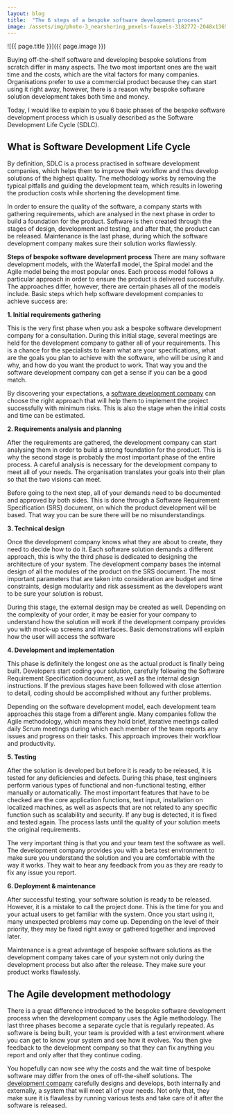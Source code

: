```yaml
---
layout: blog
title:  "The 6 steps of a bespoke software development process"
image: /assets/img/photo-3_nearshoring_pexels-fauxels-3182772-2048x1365.jpg
---
```


![{{ page.title }}]({{ page.image }})
 
Buying off-the-shelf software and developing bespoke solutions from scratch differ in many aspects. The two most important ones are the wait time and the costs, which are the vital factors for many companies. Organisations prefer to use a commercial product because they can start using it right away, however, there is a reason why bespoke software solution development takes both time and money.

Today, I would like to explain to you 6 basic phases of the bespoke software development process which is usually described as the Software Development Life Cycle (SDLC).
 
## What is Software Development Life Cycle
By definition, SDLC is a process practised in software development companies, which helps them to improve their workflow and thus develop solutions of the highest quality. The methodology works by removing the typical pitfalls and guiding the development team, which results in lowering the production costs while shortening the development time.

In order to ensure the quality of the software, a company starts with gathering requirements, which are analysed in the next phase in order to build a foundation for the product. Software is then created through the stages of design, development and testing, and after that, the product can be released. Maintenance is the last phase, during which the software development company makes sure their solution works flawlessly.


**Steps of bespoke software development process**
There are many software development models, with the Waterfall model, the Spiral model and the Agile model being the most popular ones. Each process model follows a particular approach in order to ensure the product is delivered successfully. The approaches differ, however, there are certain phases all of the models include. Basic steps which help software development companies to achieve success are:

**1. Initial requirements gathering**

This is the very first phase when you ask a bespoke software development company for a consultation. During this initial stage, several meetings are held for the development company to gather all of your requirements. This is a chance for the specialists to learn what are your specifications, what are the goals you plan to achieve with the software, who will be using it and why, and how do you want the product to work. That way you and the software development company can get a sense if you can be a good match.


By discovering your expectations, a [software development company](https://headchannel.co.uk/) can choose the right approach that will help them to implement the project successfully with minimum risks. This is also the stage when the initial costs and time can be estimated.

**2. Requirements analysis and planning**

After the requirements are gathered, the development company can start analysing them in order to build a strong foundation for the product. This is why the second stage is probably the most important phase of the entire process. A careful analysis is necessary for the development company to meet all of your needs. The organisation translates your goals into their plan so that the two visions can meet.

Before going to the next step, all of your demands need to be documented and approved by both sides. This is done through a Software Requirement Specification (SRS) document, on which the product development will be based. That way you can be sure there will be no misunderstandings.

**3. Technical design**

Once the development company knows what they are about to create, they need to decide how to do it. Each software solution demands a different approach, this is why the third phase is dedicated to designing the architecture of your system. The development company bases the internal design of all the modules of the product on the SRS document. The most important parameters that are taken into consideration are budget and time constraints, design modularity and risk assessment as the developers want to be sure your solution is robust.

During this stage, the external design may be created as well. Depending on the complexity of your order, it may be easier for your company to understand how the solution will work if the development company provides you with mock-up screens and interfaces. Basic demonstrations will explain how the user will access the software

**4. Development and implementation**

This phase is definitely the longest one as the actual product is finally being built. Developers start coding your solution, carefully following the Software Requirement Specification document, as well as the internal design instructions. If the previous stages have been followed with close attention to detail, coding should be accomplished without any further problems.

Depending on the software development model, each development team approaches this stage from a different angle. Many companies follow the Agile methodology, which means they hold brief, iterative meetings called daily Scrum meetings during which each member of the team reports any issues and progress on their tasks. This approach improves their workflow and productivity.
 
**5. Testing**

After the solution is developed but before it is ready to be released, it is tested for any deficiencies and defects. During this phase, test engineers perform various types of functional and non-functional testing, either manually or automatically. The most important features that have to be checked are the core application functions, text input, installation on localized machines, as well as aspects that are not related to any specific function such as scalability and security. If any bug is detected, it is fixed and tested again. The process lasts until the quality of your solution meets the original requirements.

The very important thing is that you and your team test the software as well. The development company provides you with a beta test environment to make sure you understand the solution and you are comfortable with the way it works. They wait to hear any feedback from you as they are ready to fix any issue you report.

**6. Deployment & maintenance**

After successful testing, your software solution is ready to be released. However, it is a mistake to call the project done. This is the time for you and your actual users to get familiar with the system. Once you start using it, many unexpected problems may come up. Depending on the level of their priority, they may be fixed right away or gathered together and improved later.

Maintenance is a great advantage of bespoke software solutions as the development company takes care of your system not only during the development process but also after the release. They make sure your product works flawlessly.
 
## The Agile development methodology
There is a great difference introduced to the bespoke software development process when the development company uses the Agile methodology. The last three phases become a separate cycle that is regularly repeated. As software is being built, your team is provided with a test environment where you can get to know your system and see how it evolves. You then give feedback to the development company so that they can fix anything you report and only after that they continue coding.

You hopefully can now see why the costs and the wait time of bespoke software may differ from the ones of off-the-shelf solutions. The [development company](https://headchannel.co.uk/) carefully designs and develops, both internally and externally, a system that will meet all of your needs. Not only that, they make sure it is flawless by running various tests and take care of it after the software is released.

